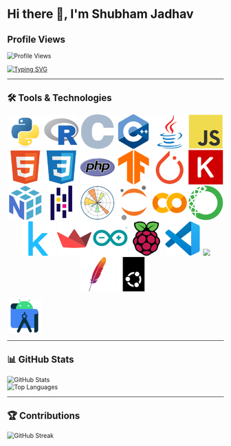 # Hi there 👋, I'm Shubham Jadhav  
##  Profile Views
![Profile Views](https://komarev.com/ghpvc/?username=jadhavS04&color=blueviolet)

[![Typing SVG](https://readme-typing-svg.herokuapp.com?size=24&color=FF5733&center=true&vCenter=true&width=600&lines=AI+%26+Data+Science;Machine+Learning+%7C+Deep+Learning;Data+Visualization+%7C+NLP)](https://git.io/typing-svg)  

---

## 🛠️ Tools & Technologies

<p align="center">
  <img src="https://raw.githubusercontent.com/devicons/devicon/master/icons/python/python-original.svg" height="80" />
  <img src="https://raw.githubusercontent.com/devicons/devicon/master/icons/r/r-original.svg" height="80" />
  <img src="https://raw.githubusercontent.com/devicons/devicon/master/icons/c/c-original.svg" height="80" />
  <img src="https://raw.githubusercontent.com/devicons/devicon/master/icons/cplusplus/cplusplus-original.svg" height="80" />
  <img src="https://raw.githubusercontent.com/devicons/devicon/master/icons/java/java-original.svg" height="80" />
  <img src="https://raw.githubusercontent.com/devicons/devicon/master/icons/javascript/javascript-original.svg" height="80" />
  <img src="https://raw.githubusercontent.com/devicons/devicon/master/icons/html5/html5-original.svg" height="80" />
  <img src="https://raw.githubusercontent.com/devicons/devicon/master/icons/css3/css3-original.svg" height="80" />
  <img src="https://raw.githubusercontent.com/devicons/devicon/master/icons/php/php-original.svg" height="80" />
  <img src="https://raw.githubusercontent.com/devicons/devicon/master/icons/tensorflow/tensorflow-original.svg" height="80" />
  <img src="https://raw.githubusercontent.com/devicons/devicon/master/icons/pytorch/pytorch-original.svg" height="80" />
  <img src="https://raw.githubusercontent.com/devicons/devicon/master/icons/keras/keras-original.svg" height="80" />
  <img src="https://raw.githubusercontent.com/devicons/devicon/master/icons/numpy/numpy-original.svg" height="80" />
  <img src="https://raw.githubusercontent.com/devicons/devicon/master/icons/pandas/pandas-original.svg" height="80" />
  <img src="https://raw.githubusercontent.com/devicons/devicon/master/icons/matplotlib/matplotlib-original.svg" height="80" />
  <img src="https://raw.githubusercontent.com/devicons/devicon/master/icons/jupyter/jupyter-original.svg" height="80" />
  <img src="https://raw.githubusercontent.com/devicons/devicon/master/icons/googlecolab/googlecolab-original.svg" height="80" />
  <img src="https://raw.githubusercontent.com/devicons/devicon/master/icons/anaconda/anaconda-original.svg" height="80" />
  <img src="https://raw.githubusercontent.com/devicons/devicon/master/icons/kaggle/kaggle-original.svg" height="80" />
  <img src="https://raw.githubusercontent.com/devicons/devicon/master/icons/streamlit/streamlit-original.svg" height="80" />
  <img src="https://raw.githubusercontent.com/devicons/devicon/master/icons/arduino/arduino-original.svg" height="80" />
  <img src="https://raw.githubusercontent.com/devicons/devicon/master/icons/raspberrypi/raspberrypi-original.svg" height="80" />
  <img src="https://raw.githubusercontent.com/devicons/devicon/master/icons/vscode/vscode-original.svg" height="80" />
  <img 
<p align="center">
  <img src="https://skillicons.dev/icons?i=mysql" height="80" />
  <img src="https://raw.githubusercontent.com/devicons/devicon/master/icons/apache/apache-original.svg" height="80" />
  <img src="https://raw.githubusercontent.com/devicons/devicon/master/icons/ubuntu/ubuntu-plain.svg" height="80" />
</p>
 <img src="https://raw.githubusercontent.com/devicons/devicon/master/icons/androidstudio/androidstudio-original.svg" height="80" />
</p> 


---

## 📊 GitHub Stats  

![GitHub Stats](https://github-readme-stats.vercel.app/api?username=jadhavS04&show_icons=true&theme=radical)  
![Top Languages](https://github-readme-stats.vercel.app/api/top-langs/?username=jadhavS04&layout=compact&theme=radical)  

---

## 🏆 Contributions  

![GitHub Streak](https://github-readme-streak-stats.herokuapp.com?user=jadhavS04&theme=radical)  




